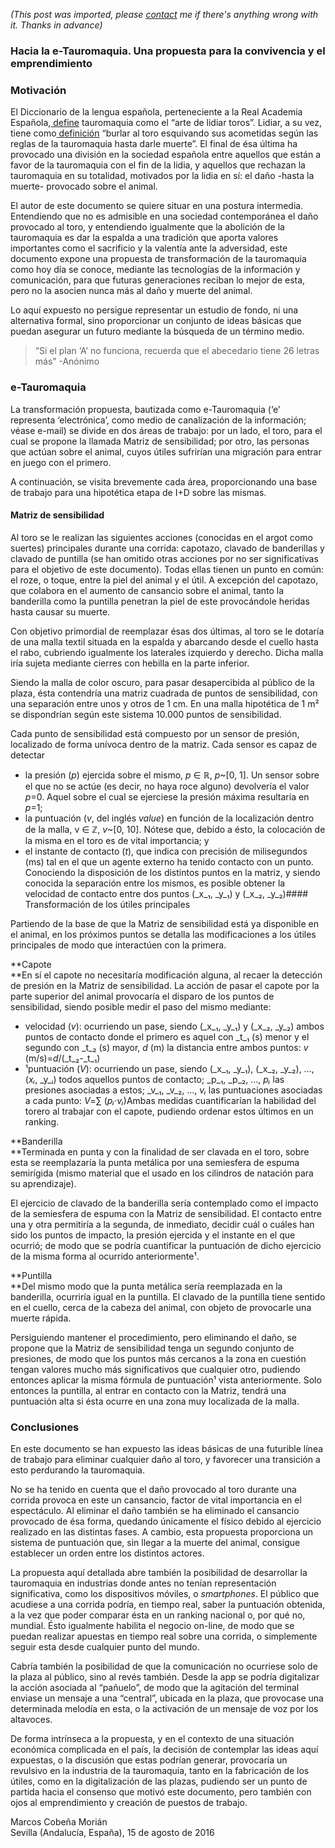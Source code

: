 *(This post was imported, please [contact](/#/contact) me if there's anything wrong with it. Thanks in advance)*

### Hacia la e-Tauromaquia. Una propuesta para la convivencia y el emprendimiento

### **Motivación**

El Diccionario de la lengua española, perteneciente a la Real Academia Española,[ define](http://dle.rae.es/?id=ZGSWKBT) tauromaquia como el “arte de lidiar toros”. Lidiar, a su vez, tiene como[ definición](http://dle.rae.es/?id=NHImOL7) “burlar al toro esquivando sus acometidas según las reglas de la tauromaquia hasta darle muerte”. El final de ésa última ha provocado una división en la sociedad española entre aquellos que están a favor de la tauromaquia con el fin de la lidia, y aquellos que rechazan la tauromaquia en su totalidad, motivados por la lidia en sí: el daño -hasta la muerte- provocado sobre el animal.

El autor de este documento se quiere situar en una postura intermedia. Entendiendo que no es admisible en una sociedad contemporánea el daño provocado al toro, y entendiendo igualmente que la abolición de la tauromaquia es dar la espalda a una tradición que aporta valores importantes como el sacrificio y la valentía ante la adversidad, este documento expone una propuesta de transformación de la tauromaquia como hoy día se conoce, mediante las tecnologías de la información y comunicación, para que futuras generaciones reciban lo mejor de esta, pero no la asocien nunca más al daño y muerte del animal.

Lo aquí expuesto no persigue representar un estudio de fondo, ni una alternativa formal, sino proporcionar un conjunto de ideas básicas que puedan asegurar un futuro mediante la búsqueda de un término medio.


> “Si el plan ‘A’ no funciona, recuerda que el abecedario tiene 26 letras más” -Anónimo
### e-Tauromaquia

La transformación propuesta, bautizada como e-Tauromaquia (‘e’ representa ‘electrónica’, como medio de canalización de la información; véase e-mail) se divide en dos áreas de trabajo: por un lado, el toro, para el cual se propone la llamada Matriz de sensibilidad; por otro, las personas que actúan sobre el animal, cuyos útiles sufrirían una migración para entrar en juego con el primero.

A continuación, se visita brevemente cada área, proporcionando una base de trabajo para una hipotética etapa de I+D sobre las mismas.

#### Matriz de sensibilidad

Al toro se le realizan las siguientes acciones (conocidas en el argot como suertes) principales durante una corrida: capotazo, clavado de banderillas y clavado de puntilla (se han omitido otras acciones por no ser significativas para el objetivo de este documento). Todas ellas tienen un punto en común: el roze, o toque, entre la piel del animal y el útil. A excepción del capotazo, que colabora en el aumento de cansancio sobre el animal, tanto la banderilla como la puntilla penetran la piel de este provocándole heridas hasta causar su muerte.

Con objetivo primordial de reemplazar ésas dos últimas, al toro se le dotaría de una malla textil situada en la espalda y abarcando desde el cuello hasta el rabo, cubriendo igualmente los laterales izquierdo y derecho. Dicha malla iría sujeta mediante cierres con hebilla en la parte inferior.

Siendo la malla de color oscuro, para pasar desapercibida al público de la plaza, ésta contendría una matriz cuadrada de puntos de sensibilidad, con una separación entre unos y otros de 1 cm. En una malla hipotética de 1 m² se dispondrían según este sistema 10.000 puntos de sensibilidad.

Cada punto de sensibilidad está compuesto por un sensor de presión, localizado de forma unívoca dentro de la matriz. Cada sensor es capaz de detectar


  * la presión (_p_) ejercida sobre el mismo, _p_ ∈ ℝ, _p_~[0, 1]. Un sensor sobre el que no se actúe (es decir, no haya roce alguno) devolvería el valor _p_=0. Aquel sobre el cual se ejerciese la presión máxima resultaría en _p_=1;
  * la puntuación (_v_, del inglés _value_) en función de la localización dentro de la malla, v ∈ ℤ, _v_~[0, 10]. Nótese que, debido a ésto, la colocación de la misma en el toro es de vital importancia; y
  * el instante de contacto (_t_), que indica con precisión de milisegundos (ms) tal en el que un agente externo ha tenido contacto con un punto. Conociendo la disposición de los distintos puntos en la matriz, y siendo conocida la separación entre los mismos, es posible obtener la velocidad de contacto entre dos puntos (_x_₁, _y_₁) y (_x_₂, _y_₂)#### Transformación de los útiles principales

Partiendo de la base de que la Matriz de sensibilidad está ya disponible en el animal, en los próximos puntos se detalla las modificaciones a los útiles principales de modo que interactúen con la primera.

**Capote  
**En sí el capote no necesitaría modificación alguna, al recaer la detección de presión en la Matriz de sensibilidad. La acción de pasar el capote por la parte superior del animal provocaría el disparo de los puntos de sensibilidad, siendo posible medir el paso del mismo mediante:


  * velocidad (_v_): ocurriendo un pase, siendo (_x_₁, _y_₁) y (_x_₂, _y_₂) ambos puntos de contacto donde el primero es aquel con _t_₁ (s) menor y el segundo con _t_₂ (s) mayor, _d_ (m) la distancia entre ambos puntos: _v_ (m/s)=_d_/(_t_₂-_t_₁)
  * ¹puntuación (_V_): ocurriendo un pase, siendo (_x_₁, _y_₁), (_x_₂, _y_₂), …, (_xᵢ_, _y_ᵢ) todos aquellos puntos de contacto; _p_₁, _p_₂, …, _pᵢ_ las presiones asociadas a estos; _v_₁, _v_₂, …, _vᵢ_ las puntuaciones asociadas a cada punto: _V_=∑ (_pᵢ·vᵢ_)Ambas medidas cuantificarían la habilidad del torero al trabajar con el capote, pudiendo ordenar estos últimos en un ranking.

**Banderilla  
**Terminada en punta y con la finalidad de ser clavada en el toro, sobre esta se reemplazaría la punta metálica por una semiesfera de espuma semirígida (mismo material que el usado en los cilindros de natación para su aprendizaje).

El ejercicio de clavado de la banderilla sería contemplado como el impacto de la semiesfera de espuma con la Matriz de sensibilidad. El contacto entre una y otra permitiría a la segunda, de inmediato, decidir cuál o cuáles han sido los puntos de impacto, la presión ejercida y el instante en el que ocurrió; de modo que se podría cuantificar la puntuación de dicho ejercicio de la misma forma al ocurrido anteriormente¹.

**Puntilla  
**Del mismo modo que la punta metálica sería reemplazada en la banderilla, ocurriría igual en la puntilla. El clavado de la puntilla tiene sentido en el cuello, cerca de la cabeza del animal, con objeto de provocarle una muerte rápida.

Persiguiendo mantener el procedimiento, pero eliminando el daño, se propone que la Matriz de sensibilidad tenga un segundo conjunto de presiones, de modo que los puntos más cercanos a la zona en cuestión tengan valores mucho más significativos que cualquier otro, pudiendo entonces aplicar la misma fórmula de puntuación¹ vista anteriormente. Solo entonces la puntilla, al entrar en contacto con la Matriz, tendrá una puntuación alta si ésta ocurre en una zona muy localizada de la malla.

### Conclusiones

En este documento se han expuesto las ideas básicas de una futurible línea de trabajo para eliminar cualquier daño al toro, y favorecer una transición a esto perdurando la tauromaquia.

No se ha tenido en cuenta que el daño provocado al toro durante una corrida provoca en este un cansancio, factor de vital importancia en el espectáculo. Al eliminar el daño también se ha eliminado el cansancio provocado de ésa forma, quedando únicamente el físico debido al ejercicio realizado en las distintas fases. A cambio, esta propuesta proporciona un sistema de puntuación que, sin llegar a la muerte del animal, consigue establecer un orden entre los distintos actores.

La propuesta aquí detallada abre también la posibilidad de desarrollar la tauromaquia en industrias donde antes no tenían representación significativa, como los dispositivos móviles, o _smartphones_. El público que acudiese a una corrida podría, en tiempo real, saber la puntuación obtenida, a la vez que poder comparar ésta en un ranking nacional o, por qué no, mundial. Ésto igualmente habilita el negocio on-line, de modo que se puedan realizar apuestas en tiempo real sobre una corrida, o simplemente seguir esta desde cualquier punto del mundo.

Cabría también la posibilidad de que la comunicación no ocurriese solo de la plaza al público, sino al revés también. Desde la app se podría digitalizar la acción asociada al “pañuelo”, de modo que la agitación del terminal enviase un mensaje a una “central”, ubicada en la plaza, que provocase una determinada melodía en esta, o la activación de un mensaje de voz por los altavoces.

De forma intrínseca a la propuesta, y en el contexto de una situación económica complicada en el país, la decisión de contemplar las ideas aquí expuestas, o la discusión que estas podrían generar, provocaría un revulsivo en la industria de la tauromaquia, tanto en la fabricación de los útiles, como en la digitalización de las plazas, pudiendo ser un punto de partida hacia el consenso que motivó este documento, pero también con ojos al emprendimiento y creación de puestos de trabajo.

Marcos Cobeña Morián  
Sevilla (Andalucía, España), 15 de agosto de 2016